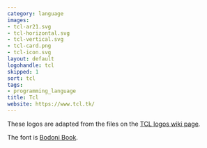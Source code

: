 ```yaml
---
category: language
images:
- tcl-ar21.svg
- tcl-horizontal.svg
- tcl-vertical.svg
- tcl-card.png
- tcl-icon.svg
layout: default
logohandle: tcl
skipped: 1
sort: tcl
tags:
- programming_language
title: Tcl
website: https://www.tcl.tk/
---
```


These logos are adapted from the files on the [TCL logos wiki page](http://wiki.tcl.tk/854).

The font is [Bodoni Book](http://www.myfonts.com/fonts/bitstream/atf-bodoni/bodoni-book/?refby=vectorlogozone).
